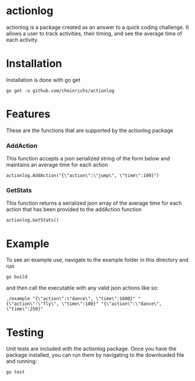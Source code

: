 # actionlog

actionlog is a package created as an answer to a quick coding challenge. It allows a user to track activities, their timing, and see the average time of each activity.

# Installation

Installation is done with go get 

    go get -u github.com/cheinrichs/actionlog

# Features
These are the functions that are supported by the actionlog package

### AddAction

This function accepts a json serialized string of the form below and maintains an average time for each action

    actionlog.AddAction("{\"action\":\"jump\", \"time\":100}")

### GetStats

This function returns a serialized json array of the average time for each action that has been provided to the addAction function
    
    actionlog.GetStats()

# Example
To see an example use, navigate to the example folder in this directory and run 

    go build

and then call the executable with any valid json actions like so:

    ./example "{\"action\":\"dance\", \"time\":1600}" "{\"action\":\"fly\", \"time\":180}" "{\"action\":\"dance\", \"time\":250}"

# Testing

Unit tests are included with the actionlog package. Once you have the package installed, you can run them by navigating to the downloaded file and running:

    go test